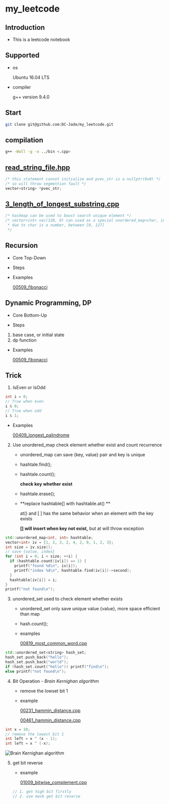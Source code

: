 # my_leetcode

## Introduction

- This is a  leetcode  notebook

## Supported

- os

  Ubuntu 16.04 LTS

- compiler

  g++ version 9.4.0

## Start

```bash
git clone git@github.com:DC-Jade/my_leetcode.git
```

## compilation

```bash
g++ -Wall -g -o ../bin <.cpp>
```

## [read_string_file.hpp](./include/read_string_file.hpp)

```cpp
/* this statement cannot initialize and pvec_str is a nullptr(0x0) */
/* so will throw segmention fault */
vector<string> *pvec_str;
```

## [3_length_of_longest_substring.cpp](./src/3_length_of_longest_substring.cpp)

```cpp
/* hashmap can be used to boost search unique element */
/* vector<int> vec(128, 0) can used as a special unordered_map<char, int>
 * due to char is a number, between [0, 127]
 */ 
```

## Recursion

- Core
	Top-Down

- Steps

- Examples
	
	[00509_fibonacci](src/00509_fibonacci.cpp)
## Dynamic Programming, DP

- Core
	Bottom-Up

- Steps
1. base case, or initial state
2. dp function

- Examples

	[00509_fibonacci](src/00509_fibonacci.cpp)

## Trick

1. IsEven or IsOdd

```C++
int i = 0;
// True when even
i & 0;  
// True when odd
i & 1;	
```
- Examples

	[00409_longest_palindrome](src/00409_longest_palindrome.cpp)

2. Use unordered_map check element whether exist and count recurrence
	
	- unordered_map can save {key, value} pair and key is unique
	
	- hashtale.find();
	
	- hashtale.count();
	
	  **check key whether exist**
	
	- hashtale.erase();
	
	- **replace hashtable[] with hashtable.at() **
	
	  at() and [ ] has the same behavior when an element with the key exists
	
	  **[] will insert when key not exist,** but at will throw exception

```C++
std::unordered_map<int, int> hashtable;
vector<int> iv = {1, 2, 3, 2, 4, 2, 0, 1, 2, 3};
int size = iv.size();
// save {value, index}
for (int i = 0; i < size; ++i) {
  if (hashtable.count(iv[i]) == 1) {
    printf("found %d\n", iv[i]);
    printf("index %d\n", hashtable.find(iv[i])->second);
  }
  hashtable[iv[i]] = i;
}
printf("not found\n");
```

3. unordered_set used to check element whether exists
   - unordered_set only save unique value {value}, more space efficient than map

   - hash.count();

   - examples

     [00819_most_common_word.cpp](src/00819_most_common_word.cpp)

```cpp
std::unordered_set<string> hash_set;
hash_set.push_back("hello");
hash_set.push_back("world");
if (hash_set.count("hello")) printf("find\n");
else printf("not found\n");
```

4. Bit Operation - *Brain Kernighan algorithm*

   - remove the lowset bit 1

   - example

     [00231_hammin_distance.cpp](src/00231_hammin_distance.cpp)

     [00461_hammin_distance.cpp](src/00461_hammin_distance.cpp)

```cpp
int x = 10;
// remove the lowest bit 1
int left = x ^ (x - 1);
int left = x ^ (-x);
```

![Brain Kernighan algorithm](https://assets.leetcode-cn.com/solution-static/461/3.png)

5. get bit reverse

   - example

     [01009_bitwise_complement.cpp](src/01009_bitwise_complement.cpp)

   ```cpp
   // 1. get high bit firstly
   // 2. use mask get bit reverse 
   ```

   

